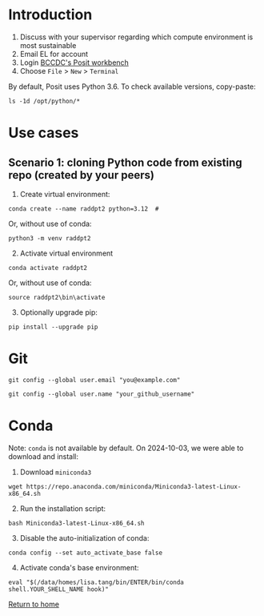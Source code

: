 
# Introduction

1. Discuss with your supervisor regarding which compute environment is most sustainable
2. Email EL for account
3. Login [BCCDC's Posit workbench](https://workbench-posit.bccdc.ca/)
4. Choose ```File``` > ```New``` > ```Terminal```
 
By default, Posit uses Python 3.6. To check available versions, copy-paste:
  ```
  ls -1d /opt/python/*
  ```

# Use cases 

## Scenario 1: cloning Python code from existing repo (created by your peers)

1. Create virtual environment:
  ```
  conda create --name raddpt2 python=3.12  # 
  ```

  Or, without use of conda:
  ```
  python3 -m venv raddpt2
  ```

2. Activate virtual environment
  ```
  conda activate raddpt2
  ```

  Or, without use of conda:
  ```
  source raddpt2\bin\activate
  ```

3. Optionally upgrade pip:
  ```
  pip install --upgrade pip
  ```

# Git

```
git config --global user.email "you@example.com"
```

```
git config --global user.name "your_github_username"
```


# Conda

Note: ```conda``` is not available by default. On 2024-10-03, we were able to download and install:

1. Download ```miniconda3``` 
  ```
  wget https://repo.anaconda.com/miniconda/Miniconda3-latest-Linux-x86_64.sh
  ```

2. Run the installation script:
  ```
  bash Miniconda3-latest-Linux-x86_64.sh
  ```

3. Disable the auto-initialization of conda:
  ```
  conda config --set auto_activate_base false
  ```

4. Activate conda's base environment:
  ```
  eval "$(/data/homes/lisa.tang/bin/ENTER/bin/conda shell.YOUR_SHELL_NAME hook)"
  ```


[Return to home](..)
